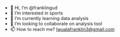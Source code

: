 - 👋 Hi, I’m @franklingud
- 👀 I’m interested in sports
- 🌱 I’m currently learning data analysis
- 💞️ I’m looking to collaborate on analysis tool
- 📫 How to reach me? Iwualafranklin3@gmail.com

<!---
franklingud/franklingud is a ✨ special ✨ repository because its `README.md` (this file) appears on your GitHub profile.
You can click the Preview link to take a look at your changes.
--->
